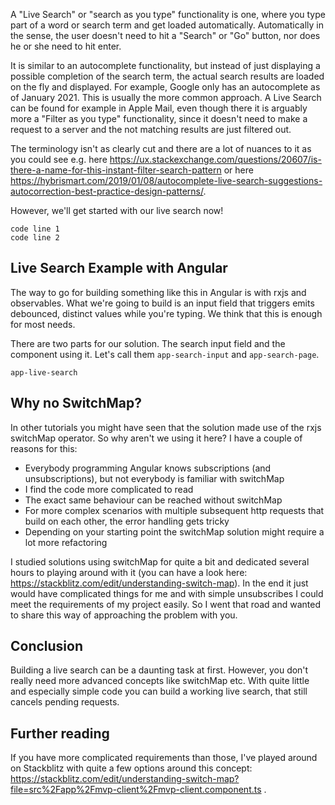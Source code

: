 A "Live Search" or "search as you type" functionality is one, where you type part of a word or search term and get loaded automatically. Automatically in the sense, the user doesn't need to hit a "Search" or "Go" button, nor does he or she need to hit enter.

It is similar to an autocomplete functionality, but instead of just displaying a possible completion of the search term, the actual search results are loaded on the fly and displayed. For example, Google only has an autocomplete as of January 2021. This is usually the more common approach. A Live Search can be found for example in Apple Mail, even though there it is arguably more a "Filter as you type" functionality, since it doesn't need to make a request to a server and the not matching results are just filtered out.

The terminology isn't as clearly cut and there are a lot of nuances to it as you could see e.g. here https://ux.stackexchange.com/questions/20607/is-there-a-name-for-this-instant-filter-search-pattern or here https://hybrismart.com/2019/01/08/autocomplete-live-search-suggestions-autocorrection-best-practice-design-patterns/.

However, we'll get started with our live search now!

```
code line 1
code line 2
```

## Live Search Example with Angular

The way to go for building something like this in Angular is with rxjs and observables. What we're going to build is an input field that triggers emits debounced, distinct values while you're typing. We think that this is enough for most needs.

There are two parts for our solution. The search input field and the component using it. Let's call them `app-search-input` and `app-search-page`.

`app-live-search`

## Why no SwitchMap?

In other tutorials you might have seen that the solution made use of the rxjs switchMap operator. So why aren't we using it here? I have a couple of reasons for this:

- Everybody programming Angular knows subscriptions (and unsubscriptions), but not everybody is familiar with switchMap
- I find the code more complicated to read
- The exact same behaviour can be reached without switchMap
- For more complex scenarios with multiple subsequent http requests that build on each other, the error handling gets tricky
- Depending on your starting point the switchMap solution might require a lot more refactoring

I studied solutions using switchMap for quite a bit and dedicated several hours to playing around with it (you can have a look here: https://stackblitz.com/edit/understanding-switch-map). In the end it just would have complicated things for me and with simple unsubscribes I could meet the requirements of my project easily. So I went that road and wanted to share this way of approaching the problem with you.

## Conclusion

Building a live search can be a daunting task at first. However, you don't really need more advanced concepts like switchMap etc. With quite little and especially simple code you can build a working live search, that still cancels pending requests.


## Further reading

If you have more complicated requirements than those, I've played around on Stackblitz with quite a few options around this concept: https://stackblitz.com/edit/understanding-switch-map?file=src%2Fapp%2Fmvp-client%2Fmvp-client.component.ts .
